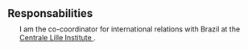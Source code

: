 <h1 id="responsabilities"></h1>

<h2 style="margin: 60px 0px 10px;">Responsabilities</h2>

<ul style="margin:0 0 5px;">
  I am the co-coordinator for international relations with Brazil at the <a href="https://centralelille.fr/international/partir-a-linternational/les-referents-geographiques/">Centrale Lille Institute
</a>.
</ul>
